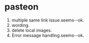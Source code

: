 # pasteon


1. multiple same link issue.seems--ok.
2. wording.  
3. delete local images.  
4. Error message handling.seems--ok.

